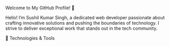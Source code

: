 Welcome to My GitHub Profile! 👋

Hello! I’m Sushil Kumar Singh, a dedicated web developer passionate about crafting innovative solutions and pushing the boundaries of technology. I strive to deliver exceptional work that stands out in the tech community.


🚀 Technologies & Tools

